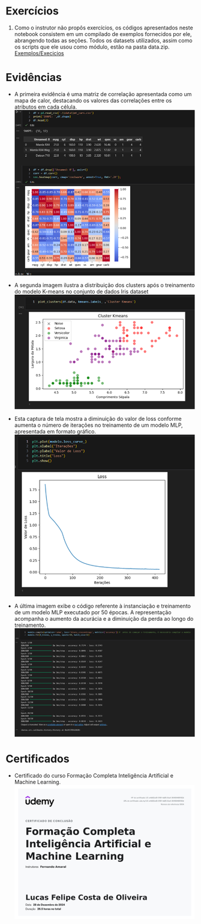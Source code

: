 # Exercícios

1. Como o instrutor não propôs exercícios, os códigos apresentados neste notebook consistem em um compilado de exemplos fornecidos por ele, abrangendo todas as seções. Todos os datasets utilizados, assim como os scripts que ele usou como módulo, estão na pasta data.zip.
[Exemplos/Execicios](exercicios/exercicios_ia_ml.ipynb)



# Evidências


- A primeira evidência é uma matriz de correlação apresentada como um mapa de calor, destacando os valores das correlações entre os atributos em cada célula.
![Evidencia 1](evidencias/evi_1.png)


- A segunda imagem ilustra a distribuição dos clusters após o treinamento do modelo K-means no conjunto de dados Iris dataset
![Evidencia 2](evidencias/evi_2.png)


- Esta captura de tela mostra a diminuição do valor de loss conforme aumenta o número de iterações no treinamento de um modelo MLP, apresentada em formato gráfico.
![Evidencia 3](evidencias/evi_3.png)


- A última imagem exibe o código referente à instanciação e treinamento de um modelo MLP executado por 50 épocas. A representação acompanha o aumento da acurácia e a diminuição da perda ao longo do treinamento.
![Evidencia 4](evidencias/evi_4.png)



# Certificados


- Certificado do curso Formação Completa Inteligência Artificial e Machine Learning.
![Curso ABC](certificados/Formação_em_IA_e_ML.jpg)


